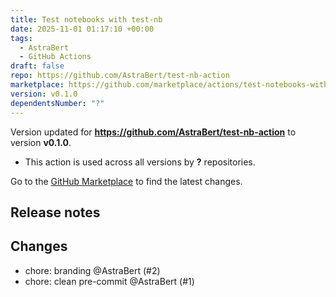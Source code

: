 ```yaml
---
title: Test notebooks with test-nb
date: 2025-11-01 01:17:10 +00:00
tags:
  - AstraBert
  - GitHub Actions
draft: false
repo: https://github.com/AstraBert/test-nb-action
marketplace: https://github.com/marketplace/actions/test-notebooks-with-test-nb
version: v0.1.0
dependentsNumber: "?"
---
```



Version updated for **https://github.com/AstraBert/test-nb-action** to version **v0.1.0**.
- This action is used across all versions by **?** repositories.

Go to the [GitHub Marketplace](https://github.com/marketplace/actions/test-notebooks-with-test-nb) to find the latest changes.

## Release notes

## Changes

- chore: branding @AstraBert (#2)
- chore: clean pre-commit @AstraBert (#1)

